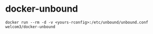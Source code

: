 # docker-unbound

```
docker run --rm -d -v <yours-rconfig>:/etc/unbound/unbound.conf welcom3/docker-unbound
```
